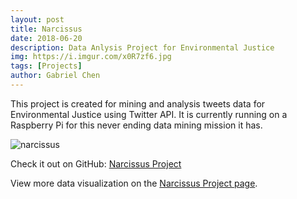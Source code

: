 ```yaml
---
layout: post
title: Narcissus
date: 2018-06-20
description: Data Anlysis Project for Environmental Justice
img: https://i.imgur.com/x0R7zf6.jpg
tags: [Projects]
author: Gabriel Chen
---
```

This project is created for mining and analysis tweets data for Environmental Justice using Twitter API. It is currently running on a Raspberry Pi for this never ending data mining mission it has.

![narcissus](https://i.imgur.com/I82eHXo.png)

Check it out on GitHub: [Narcissus Project](https://github.com/Gabriel-Chen/Narcissus)

View more data visualization on the [Narcissus Project page](https://gabriel-chen.github.io/Narcissus/).
